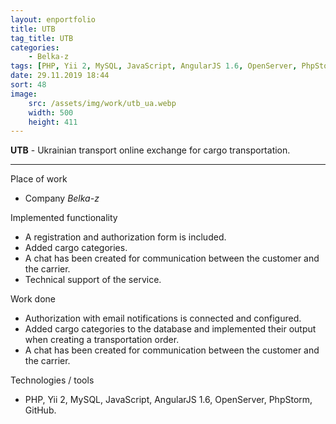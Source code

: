 ```yaml
---
layout: enportfolio
title: UTB
tag_title: UTB
categories:
    - Belka-z
tags: [PHP, Yii 2, MySQL, JavaScript, AngularJS 1.6, OpenServer, PhpStorm, GitHub]
date: 29.11.2019 18:44
sort: 48
image: 
    src: /assets/img/work/utb_ua.webp 
    width: 500
    height: 411
---
```


**UTB** - Ukrainian transport online exchange for cargo transportation.

---

Place of work

* Company _Belka-z_

Implemented functionality

* A registration and authorization form is included.
* Added cargo categories.
* A chat has been created for communication between the customer and the carrier.
* Technical support of the service.

Work done

* Authorization with email notifications is connected and configured.
* Added cargo categories to the database and implemented their output when creating a transportation order.
* A chat has been created for communication between the customer and the carrier.

Technologies / tools

* PHP, Yii 2, MySQL, JavaScript, AngularJS 1.6, OpenServer, PhpStorm, GitHub.
